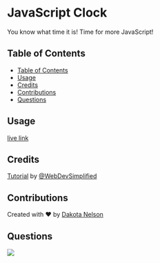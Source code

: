 # JavaScript Clock

You know what time it is! Time for more JavaScript!

## Table of Contents

  - [Table of Contents](#table-of-contents)
  - [Usage](#usage)
  - [Credits](#credits)
  - [Contributions](#contributions)
  - [Questions](#questions)

## Usage

[live link](https://kotalilyy.github.io/javascript-clock/)

## Credits

[Tutorial](https://www.youtube.com/watch?v=Ki0XXrlKlHY) by [@WebDevSimplified](https://github.com/WebDevSimplified/JavaScript-Clock)

## Contributions

Created with ❤️ by [Dakota Nelson](https://github.com/kotalilyy)

## Questions

<a href="mailto:kotalilyy@gmail.com?"><img src="https://img.shields.io/badge/gmail-%23DD0031.svg?&style=for-the-badge&logo=gmail&logoColor=white"/></a>

